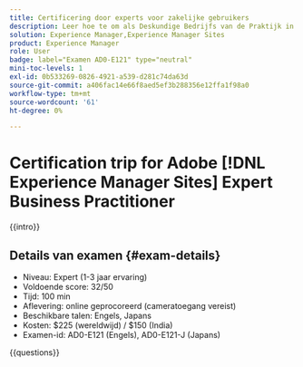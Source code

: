 ```yaml
---
title: Certificering door experts voor zakelijke gebruikers
description: Leer hoe te om als Deskundige Bedrijfs van de Praktijk in  [!DNL Experience Manager Sites] verklaard te worden.
solution: Experience Manager,Experience Manager Sites
product: Experience Manager
role: User
badge: label="Examen AD0-E121" type="neutral"
mini-toc-levels: 1
exl-id: 0b533269-0826-4921-a539-d281c74da63d
source-git-commit: a406fac14e66f8aed5ef3b288356e12ffa1f98a0
workflow-type: tm+mt
source-wordcount: '61'
ht-degree: 0%

---
```


# Certification trip for Adobe [!DNL Experience Manager Sites] Expert Business Practitioner

{{intro}}

## Details van examen {#exam-details}

* Niveau: Expert (1-3 jaar ervaring)
* Voldoende score: 32/50
* Tijd: 100 min
* Aflevering: online geprocoreerd (cameratoegang vereist)
* Beschikbare talen: Engels, Japans
* Kosten: $225 (wereldwijd) / $150 (India)
* Examen-id: AD0-E121 (Engels), AD0-E121-J (Japans)

{{questions}}
